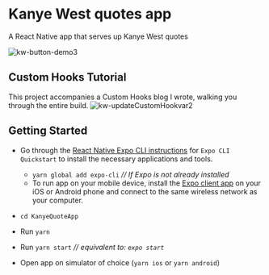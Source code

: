 # Kanye West quotes app
A React Native app that serves up Kanye West quotes

![kw-button-demo3](https://user-images.githubusercontent.com/60044342/152846483-665e9563-c53d-4031-8ce2-9d3ef93ceded.gif)


## Custom Hooks Tutorial
This project accompanies a Custom Hooks blog I wrote, walking you through the entire build.
![kw-updateCustomHookvar2](https://user-images.githubusercontent.com/60044342/152847136-5d5ef3ab-9e77-4811-9e43-edb7d404f21b.gif)



## Getting Started

* Go through the [React Native Expo CLI instructions](https://reactnative.dev/docs/environment-setup) for `Expo CLI Quickstart` to install the necessary applications and tools. 
  * `yarn global add expo-cli` *// If Expo is not already installed*
  * To run app on your mobile device, install the [Expo client app](https://docs.expo.dev/get-started/installation/#2-expo-go-app-for-ios-and) on your iOS or Android phone and connect to the same wireless network as your computer.

* `cd KanyeQuoteApp`
* Run `yarn`
* Run `yarn start` *// equivalent to: `expo start`*
* Open app on simulator of choice (`yarn ios` or `yarn android`)
